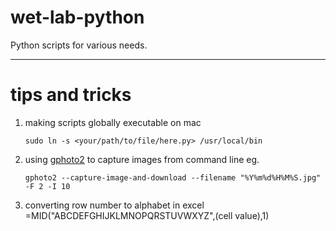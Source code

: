 # wet-lab-python
Python scripts for various needs.

------
# tips and tricks
1. making scripts globally executable on mac
   ```
   sudo ln -s <your/path/to/file/here.py> /usr/local/bin
   ```
2. using [gphoto2](http://gphoto.org/) to capture images from command line eg.
   ```
   gphoto2 --capture-image-and-download --filename "%Y%m%d%H%M%S.jpg" -F 2 -I 10
   ```
3. converting row number to alphabet in excel
   =MID("ABCDEFGHIJKLMNOPQRSTUVWXYZ",(cell value),1)
